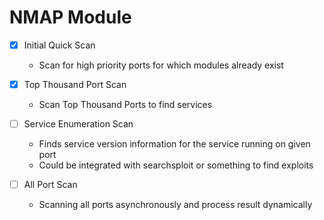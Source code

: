 # NMAP Module

- [X] Initial Quick Scan 
    - Scan for high priority ports for which modules already exist
    
- [X] Top Thousand Port Scan 
    - Scan Top Thousand Ports to find services
    
- [ ] Service Enumeration Scan
    - Finds service version information for the service running on given port
    - Could be integrated with searchsploit or something to find exploits

- [ ] All Port Scan
    - Scanning all ports asynchronously and process result dynamically
     